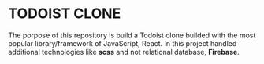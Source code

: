 # TODOIST CLONE

The porpose of this repository is build a Todoist clone builded with the most popular library/framework of JavaScript, React. In this project handled additional technologies like **scss** and not relational database, **Firebase**.